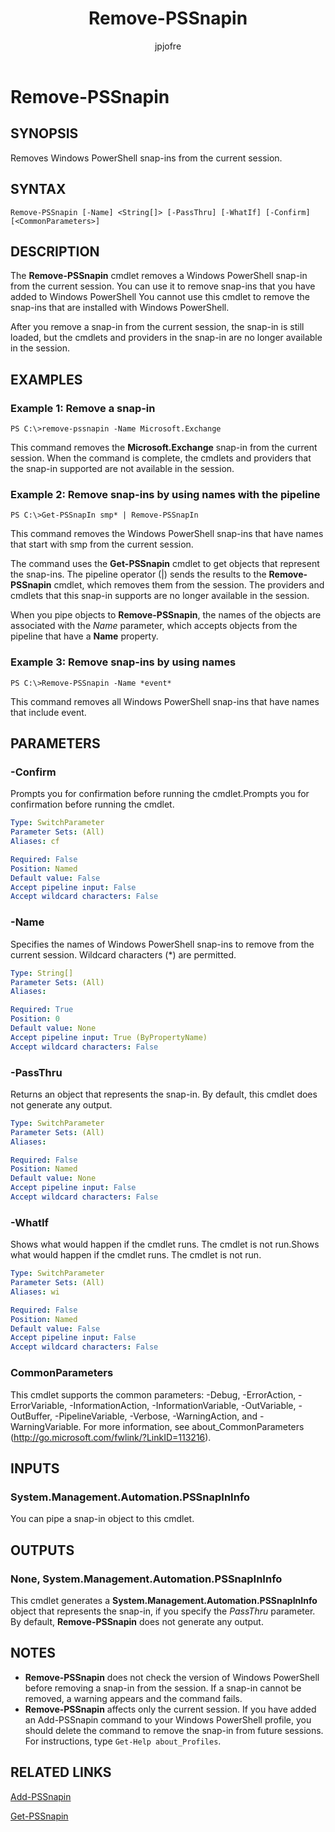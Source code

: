 ﻿---
author: jpjofre
description: 
external help file: System.Management.Automation.dll-Help.xml
keywords: powershell, cmdlet
manager: carolz
ms.date: 2016-10-11
ms.prod: powershell
ms.technology: powershell
ms.topic: reference
online version: http://go.microsoft.com/fwlink/?LinkId=822085
schema: 2.0.0
title: Remove-PSSnapin
---

# Remove-PSSnapin

## SYNOPSIS
Removes Windows PowerShell snap-ins from the current session.

## SYNTAX

```
Remove-PSSnapin [-Name] <String[]> [-PassThru] [-WhatIf] [-Confirm] [<CommonParameters>]
```

## DESCRIPTION
The **Remove-PSSnapin** cmdlet removes a Windows PowerShell snap-in from the current session.
You can use it to remove snap-ins that you have added to Windows PowerShell You cannot use this cmdlet to remove the snap-ins that are installed with Windows PowerShell.

After you remove a snap-in from the current session, the snap-in is still loaded, but the cmdlets and providers in the snap-in are no longer available in the session.

## EXAMPLES

### Example 1: Remove a snap-in
```
PS C:\>remove-pssnapin -Name Microsoft.Exchange
```

This command removes the **Microsoft.Exchange** snap-in from the current session.
When the command is complete, the cmdlets and providers that the snap-in supported are not available in the session.

### Example 2: Remove snap-ins by using names with the pipeline
```
PS C:\>Get-PSSnapIn smp* | Remove-PSSnapIn
```

This command removes the Windows PowerShell snap-ins that have names that start with smp from the current session.

The command uses the **Get-PSSnapin** cmdlet to get objects that represent the snap-ins.
The pipeline operator (|) sends the results to the **Remove-PSSnapin** cmdlet, which removes them from the session.
The providers and cmdlets that this snap-in supports are no longer available in the session.

When you pipe objects to **Remove-PSSnapin**, the names of the objects are associated with the *Name* parameter, which accepts objects from the pipeline that have a **Name** property.

### Example 3: Remove snap-ins by using names
```
PS C:\>Remove-PSSnapin -Name *event*
```

This command removes all Windows PowerShell snap-ins that have names that include event.

## PARAMETERS

### -Confirm
Prompts you for confirmation before running the cmdlet.Prompts you for confirmation before running the cmdlet.

```yaml
Type: SwitchParameter
Parameter Sets: (All)
Aliases: cf

Required: False
Position: Named
Default value: False
Accept pipeline input: False
Accept wildcard characters: False
```

### -Name
Specifies the names of Windows PowerShell snap-ins to remove from the current session.
Wildcard characters (*) are permitted.

```yaml
Type: String[]
Parameter Sets: (All)
Aliases: 

Required: True
Position: 0
Default value: None
Accept pipeline input: True (ByPropertyName)
Accept wildcard characters: False
```

### -PassThru
Returns an object that represents the snap-in.
By default, this cmdlet does not generate any output.

```yaml
Type: SwitchParameter
Parameter Sets: (All)
Aliases: 

Required: False
Position: Named
Default value: None
Accept pipeline input: False
Accept wildcard characters: False
```

### -WhatIf
Shows what would happen if the cmdlet runs.
The cmdlet is not run.Shows what would happen if the cmdlet runs.
The cmdlet is not run.

```yaml
Type: SwitchParameter
Parameter Sets: (All)
Aliases: wi

Required: False
Position: Named
Default value: False
Accept pipeline input: False
Accept wildcard characters: False
```

### CommonParameters
This cmdlet supports the common parameters: -Debug, -ErrorAction, -ErrorVariable, -InformationAction, -InformationVariable, -OutVariable, -OutBuffer, -PipelineVariable, -Verbose, -WarningAction, and -WarningVariable. For more information, see about_CommonParameters (http://go.microsoft.com/fwlink/?LinkID=113216).

## INPUTS

### System.Management.Automation.PSSnapInInfo
You can pipe a snap-in object to this cmdlet.

## OUTPUTS

### None, System.Management.Automation.PSSnapInInfo
This cmdlet generates a **System.Management.Automation.PSSnapInInfo** object that represents the snap-in, if you specify the *PassThru* parameter.
By default, **Remove-PSSnapin** does not generate any output.

## NOTES
* **Remove-PSSnapin** does not check the version of Windows PowerShell before removing a snap-in from the session. If a snap-in cannot be removed, a warning appears and the command fails.
* **Remove-PSSnapin** affects only the current session. If you have added an Add-PSSnapin command to your Windows PowerShell profile, you should delete the command to remove the snap-in from future sessions. For instructions, type `Get-Help about_Profiles`.

## RELATED LINKS

[Add-PSSnapin](.\Add-PSSnapin.md)

[Get-PSSnapin](.\Get-PSSnapin.md)

